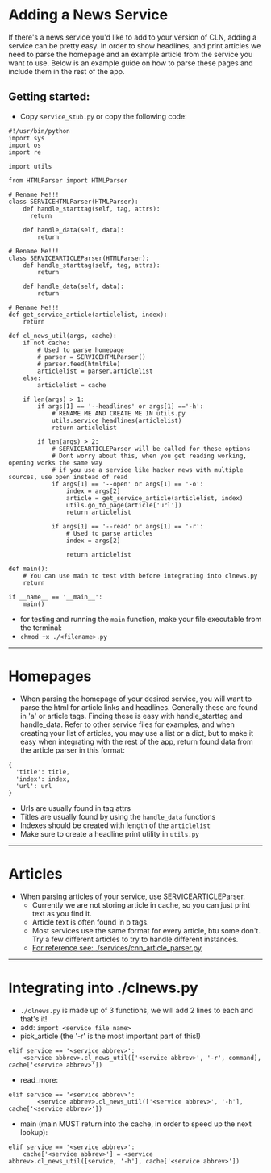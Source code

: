 # Adding a News Service
If there's a news service you'd like to add to your version of CLN, adding a service can be pretty easy.
In order to show headlines, and print articles we need to parse the homepage and an example article from the service you want to use.
Below is an example guide on how to parse these pages and include them in the rest of the app.

## Getting started:
- Copy `service_stub.py` or copy the following code:
```
#!/usr/bin/python
import sys
import os
import re

import utils

from HTMLParser import HTMLParser

# Rename Me!!!
class SERVICEHTMLParser(HTMLParser):
    def handle_starttag(self, tag, attrs):
      return

    def handle_data(self, data):
        return

# Rename Me!!!
class SERVICEARTICLEParser(HTMLParser):
    def handle_starttag(self, tag, attrs):
        return

    def handle_data(self, data):
        return

# Rename Me!!!
def get_service_article(articlelist, index):
    return

def cl_news_util(args, cache):
    if not cache:
        # Used to parse homepage
        # parser = SERVICEHTMLParser()
        # parser.feed(htmlfile)
        articlelist = parser.articlelist
    else:
        articlelist = cache

    if len(args) > 1:
        if args[1] == '--headlines' or args[1] =='-h':
            # RENAME ME AND CREATE ME IN utils.py
            utils.service_headlines(articlelist)
            return articlelist

        if len(args) > 2:
            # SERVICEARTICLEParser will be called for these options
            # Dont worry about this, when you get reading working, opening works the same way
            # if you use a service like hacker news with multiple sources, use open instead of read
            if args[1] == '--open' or args[1] == '-o':
                index = args[2]
                article = get_service_article(articlelist, index)
                utils.go_to_page(article['url'])
                return articlelist

            if args[1] == '--read' or args[1] == '-r':
                # Used to parse articles
                index = args[2]

                return articlelist

def main():
    # You can use main to test with before integrating into clnews.py
    return

if __name__ == '__main__':
    main()

```
- for testing and running the `main` function, make your file executable from the terminal:
 - `chmod +x ./<filename>.py`
---
# Homepages
- When parsing the homepage of your desired service, you will want to parse the html for article links and headlines. Generally these are found in 'a' or article tags. Finding these is easy with handle_starttag and handle_data. Refer to other service files for examples, and when creating your list of articles, you may use a list or a dict, but to make it easy when integrating with the rest of the app, return found data from the article parser in this format:
```
{
  'title': title,
  'index': index,
  'url': url
}
```
- Urls are usually found in tag attrs
- Titles are usually found by using the `handle_data` functions
- Indexes should be created with length of the `articlelist`
- Make sure to create a headline print utility in `utils.py`
---
# Articles
- When parsing articles of your service, use SERVICEARTICLEParser.
  - Currently we are not storing article in cache, so you can just print text as you find it.
  - Article text is often found in p tags.
  - Most services use the same format for every article, btu some don't. Try a few different articles to try to handle different instances.
  - [For reference see: ./services/cnn_article_parser.py](./services/cnn_article_parser.py)
---
# Integrating into ./clnews.py
- `./clnews.py` is made up of 3 functions, we will add 2 lines to each and that's it!
 - add: `import <service file name>`
 - pick_article (the '-r' is the most important part of this!)
 ```
 elif service == '<service abbrev>':
     <service abbrev>.cl_news_util(['<service abbrev>', '-r', command], cache['<service abbrev>'])
 ```
 - read_more:
 ```
 elif service == '<service abbrev>':
         <service abbrev>.cl_news_util(['<service abbrev>', '-h'], cache['<service abbrev>'])
 ```
 - main (main MUST return into the cache, in order to speed up the next lookup):
 ```
 elif service == '<service abbrev>':
     cache['<service abbrev>'] = <service abbrev>.cl_news_util([service, '-h'], cache['<service abbrev>'])
 ```
